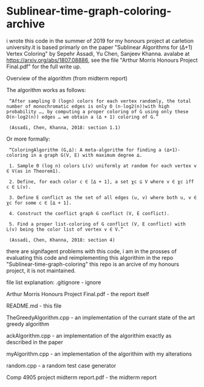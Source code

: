 # Sublinear-time-graph-coloring-archive
i wrote this code in the summer of 2019 for my honours project at carletion university.it is based primarly on the paper "Sublinear Algorithms for (Δ+1) Vertex Coloring" by Sepehr Assadi, Yu Chen, Sanjeev Khanna. avalabe at https://arxiv.org/abs/1807.08886, see the file "Arthur Morris Honours Project Final.pdf" for the full write up. 

Overview of the algorithm (from midterm report)

The algorithm works as follows:

     “After sampling O (logn) colors for each vertex randomly, the total number of monochromatic edges is only O (n·log2(n))with high probability …, by computing a proper coloring of G using only these O(n·log2(n)) edges … we obtain a (∆ + 1) coloring of G.”  
     
     (Assadi, Chen, Khanna, 2018: section 1.1)
Or more formally: 

     “ColoringAlgorithm (G,∆): A meta-algorithm for finding a (∆+1)-coloring in a graph G(V, E) with maximum degree ∆.
     
     1. Sample Θ (log n) colors L(v) uniformly at random for each vertex v ∈ V(as in Theorem1).
     
     2. Define, for each color c ∈ [∆ + 1], a set χc ⊆ V where v ∈ χc iff c ∈ L(v).
     
     3. Define E conflict as the set of all edges (u, v) where both u, v ∈ χc for some c ∈ [∆ + 1].
     
     4. Construct the conflict graph G conflict (V, E conflict).
     
     5. Find a proper list-coloring of G conflict (V, E conflict) with L(v) being the color list of vertex v ∈ V.”
     
     (Assadi, Chen, Khanna, 2018: section 4)

there are signifagent problems with this code, i am in the prosses of evaluating this code and reimplementing this algorithim in the repo "Sublinear-time-graph-coloring" this repo is an arcive of my honours project, it is not maintained. 
 
file list explanation: 
.gitignore                              - ignore

Arthur Morris Honours Project Final.pdf - the report itself

README.md                               - this file

TheGreedyAlgorithm.cpp                  - an implementation of the currant state of the art greedy algorithm

ackAlgorithm.cpp                        - an implementation of the algorithim exactly as described in the paper

myAlgorithm.cpp                         - an implementation of the algorithim with my alterations

random.cpp                              - a random test case generator

Comp 4905 project midterm report.pdf    - the midterm report
